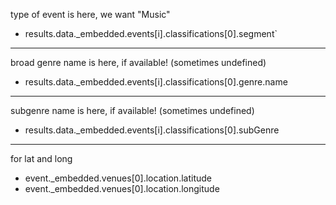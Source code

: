 type of event is here, we want "Music"
* results.data._embedded.events[i].classifications[0].segment`

- - - -

broad genre name is here, if available! (sometimes undefined)
* results.data._embedded.events[i].classifications[0].genre.name

- - - -

subgenre name is here, if available! (sometimes undefined)
* results.data._embedded.events[i].classifications[0].subGenre

- - - - 

for lat and long

* event._embedded.venues[0].location.latitude
* event._embedded.venues[0].location.longitude